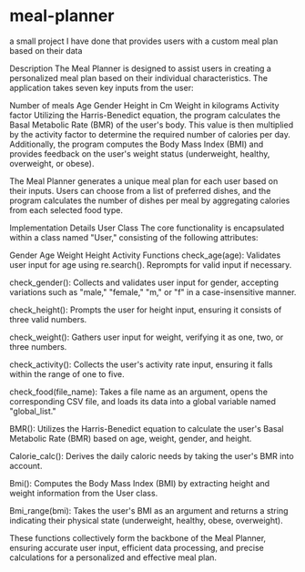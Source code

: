 # meal-planner
a small project I have done that provides users with a custom meal plan based on their data

Description
The Meal Planner is designed to assist users in creating a personalized meal plan based on their individual characteristics. The application takes seven key inputs from the user:

Number of meals
Age
Gender
Height in Cm
Weight in kilograms
Activity factor
Utilizing the Harris-Benedict equation, the program calculates the Basal Metabolic Rate (BMR) of the user's body. This value is then multiplied by the activity factor to determine the required number of calories per day. Additionally, the program computes the Body Mass Index (BMI) and provides feedback on the user's weight status (underweight, healthy, overweight, or obese).

The Meal Planner generates a unique meal plan for each user based on their inputs. Users can choose from a list of preferred dishes, and the program calculates the number of dishes per meal by aggregating calories from each selected food type.

Implementation Details
User Class
The core functionality is encapsulated within a class named "User," consisting of the following attributes:

Gender
Age
Weight
Height
Activity
Functions
check_age(age): Validates user input for age using re.search(). Reprompts for valid input if necessary.

check_gender(): Collects and validates user input for gender, accepting variations such as "male," "female," "m," or "f" in a case-insensitive manner.

check_height(): Prompts the user for height input, ensuring it consists of three valid numbers.

check_weight(): Gathers user input for weight, verifying it as one, two, or three numbers.

check_activity(): Collects the user's activity rate input, ensuring it falls within the range of one to five.

check_food(file_name): Takes a file name as an argument, opens the corresponding CSV file, and loads its data into a global variable named "global_list."

BMR(): Utilizes the Harris-Benedict equation to calculate the user's Basal Metabolic Rate (BMR) based on age, weight, gender, and height.

Calorie_calc(): Derives the daily caloric needs by taking the user's BMR into account.

Bmi(): Computes the Body Mass Index (BMI) by extracting height and weight information from the User class.

Bmi_range(bmi): Takes the user's BMI as an argument and returns a string indicating their physical state (underweight, healthy, obese, overweight).

These functions collectively form the backbone of the Meal Planner, ensuring accurate user input, efficient data processing, and precise calculations for a personalized and effective meal plan.
